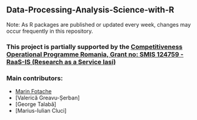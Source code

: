 ## Data-Processing-Analysis-Science-with-R

Note: As R packages are published or updated every week, changes may occur frequently in this repository. 

### This project is partially supported by the [Competitiveness Operational Programme Romania, Grant no: SMIS 124759 - RaaS-IS (Research as a Service Iasi)](http://raas-is.uaic.ro/Pagini/default.aspx)

### Main contributors:
- [Marin Fotache](http://www.feaa.uaic.ro/faculty/marin-fotache/)
- [Valerică Greavu-Șerban]
- [George Talabă]
- [Marius-Iulian Cluci]

